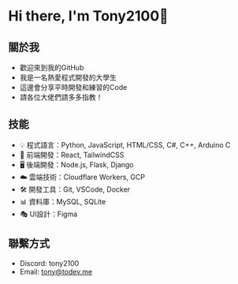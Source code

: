 # Hi there, I'm Tony2100👋

## 關於我
- 歡迎來到我的GitHub
- 我是一名熱愛程式開發的大學生
- 這邊會分享平時開發和練習的Code
- 請各位大佬們請多多指教！

## 技能
- 💡 程式語言：Python, JavaScript, HTML/CSS, C#, C++, Arduino C
- 🎨 前端開發：React, TailwindCSS
- 🖥️ 後端開發：Node.js, Flask, Django
- ☁️ 雲端技術：Cloudflare Workers, GCP
- 🛠️ 開發工具：Git, VSCode, Docker
- 📊 資料庫：MySQL, SQLite
- 🎭 UI設計：Figma

## 聯繫方式
- Discord: tony2100
- Email: tony@todev.me
